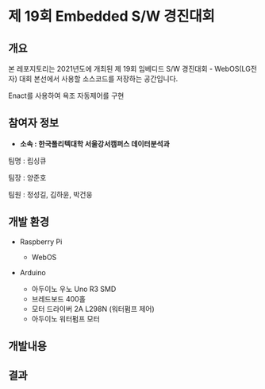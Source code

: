 # 제 19회 Embedded S/W 경진대회

## 개요



본 레포지토리는 2021년도에 개최된 제 19회 임베디드 S/W 경진대회 - WebOS(LG전자) 대회 본선에서 사용할 소스코드를 저장하는 공간입니다.

Enact를 사용하여 욕조 자동제어를 구현

## 참여자 정보



- **소속 : 한국폴리텍대학 서울강서캠퍼스 데이터분석과**

팀명 : 립싱큐

팀장 : 양준호

팀원 : 정성길, 김하윤, 박건웅

## 개발 환경



- Raspberry Pi
    - WebOS

- Arduino
    - 아두이노 우노 Uno R3 SMD
    - 브레드보드 400홀
    - 모터 드라이버 2A L298N (워터펌프 제어)
    - 아두이노 워터펌프 모터

## 개발내용



## 결과



